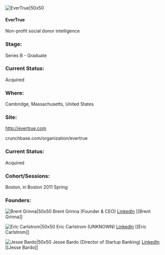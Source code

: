 

![EverTrue|50x50](https://apimg.techstars.com/connect/images/image_files/53d6c164af05d7f506000008/original/evertrue.png)

#### EverTrue
Non-profit social donor intelligence

### Stage: 
Series B - Graduate 

### Current Status: 
Acquired

### Where:
Cambridge, Massachusetts, United States

### Site:
http://evertrue.com



crunchbase.com/organization/evertrue

### Current Status: 
Acquired

### Cohort/Sessions: 
Boston, in Boston 2011 Spring

### Founders: 

![Brent Grinna|50x50](https://apimg.techstars.com/connect/images/image_files/554e78b61e6c0155fb000016/original/Brent-Grinna.png) Brent Grinna (Founder & CEO) [LinkedIn](https://linkedin.com/in/brentgrinna) [[Brent Grinna]]

![Eric Carlstrom|50x50](https://s3.amazonaws.com/photos.angel.co/users/49043-medium_jpg?1316088316) Eric Carlstrom (UNKNOWN) [LinkedIn](https://linkedin.com/in/ericcarlstrom) [[Eric Carlstrom]]

![Jesse Bardo|50x50](https://apimg.techstars.com/connect/images/image_files/601ad02e1494440009000011/original/Jesse_Bardo.jpeg) Jesse Bardo (Director of Startup Banking) [LinkedIn](https://linkedin.com/in/jessebardo) [[Jesse Bardo]]


